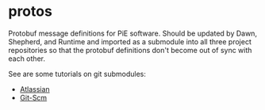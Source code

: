 # protos

Protobuf message definitions for PiE software. Should be updated by Dawn, Shepherd, and Runtime and imported as a submodule into all three project repositories so that the protobuf definitions don't become out of sync with each other.

See are some tutorials on git submodules:

* [Atlassian](https://www.atlassian.com/git/tutorials/git-submodule)
* [Git-Scm](https://git-scm.com/book/en/v2/Git-Tools-Submodules)

